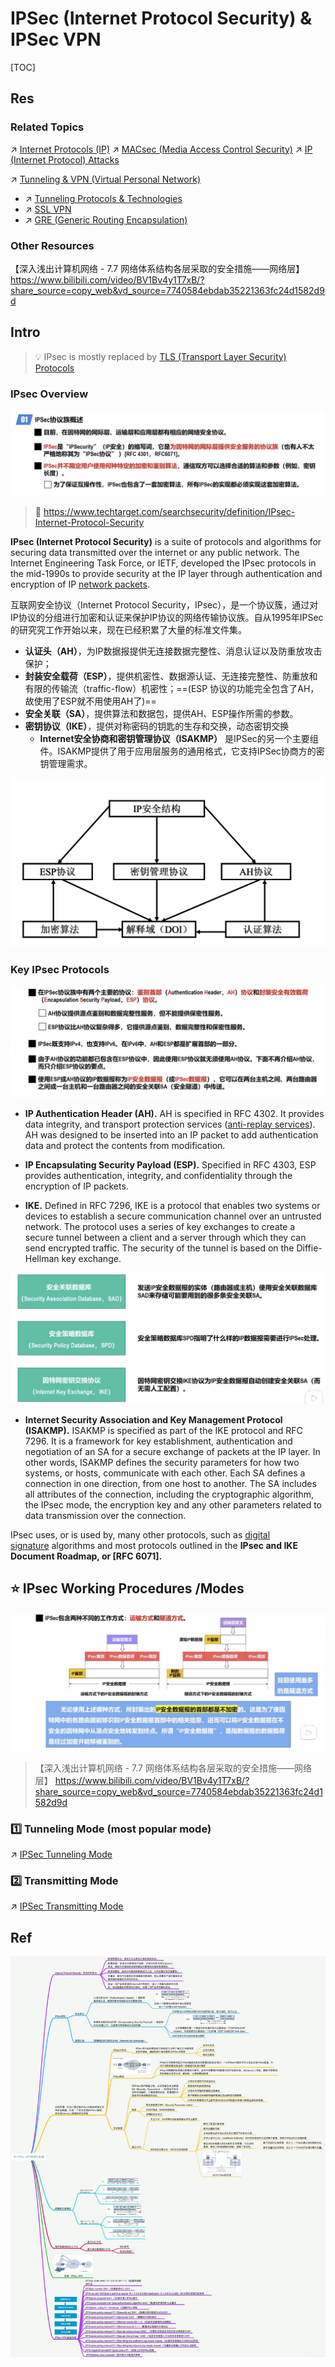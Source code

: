 # IPSec (Internet Protocol Security) & IPSec VPN

[TOC]



## Res
### Related Topics
↗ [Internet Protocols (IP)](../../../../../🔑%20CS%20Core/🏎️%20Computer%20Networking%20and%20Communication/📌%20Computer%20Networking%20Basics%20(Protocol%20Part)/0x05%20Network%20Layer/Internet%20Protocols%20(IP)/Internet%20Protocols%20(IP).md)
↗ [MACsec (Media Access Control Security)](../../🔌%20Physical%20(Link)%20Layer%20Security/📌%20Physical%20&%20Link%20Layer%20Security%20Protocols/MACsec%20(Media%20Access%20Control%20Security)/MACsec%20(Media%20Access%20Control%20Security).md)
↗ [IP (Internet Protocol) Attacks](../../../Network%20Threats%20&%20Attacks/Network%20Layer%20Attacks/IP%20(Internet%20Protocol)%20Attacks/IP%20(Internet%20Protocol)%20Attacks.md)

↗ [Tunneling & VPN (Virtual Personal Network)](../../../Anonymous%20&%20Private%20Networks/👻%20Tunneling%20&%20VPN%20(Virtual%20Personal%20Network)/Tunneling%20&%20VPN%20(Virtual%20Personal%20Network).md)
- ↗ [Tunneling Protocols & Technologies](../../../Anonymous%20&%20Private%20Networks/👻%20Tunneling%20&%20VPN%20(Virtual%20Personal%20Network)/📌%20Tunneling%20Protocols%20&%20Technologies/Tunneling%20Protocols%20&%20Technologies.md)
- ↗ [SSL VPN](../../../Anonymous%20&%20Private%20Networks/👻%20Tunneling%20&%20VPN%20(Virtual%20Personal%20Network)/📌%20Tunneling%20Protocols%20&%20Technologies/SSL%20VPN/SSL%20VPN.md)
- ↗ [GRE (Generic Routing Encapsulation)](../../../Anonymous%20&%20Private%20Networks/👻%20Tunneling%20&%20VPN%20(Virtual%20Personal%20Network)/📌%20Tunneling%20Protocols%20&%20Technologies/GRE%20(Generic%20Routing%20Encapsulation)/GRE%20(Generic%20Routing%20Encapsulation).md)


### Other Resources
【深入浅出计算机网络 - 7.7 网络体系结构各层采取的安全措施——网络层】 https://www.bilibili.com/video/BV1Bv4y1T7xB/?share_source=copy_web&vd_source=7740584ebdab35221363fc24d1582d9d



## Intro
> 💡 IPsec is mostly replaced by [TLS (Transport Layer Security) Protocols](../../🚉%20Transportation%20Layer%20Security%20Protocols/SSL_TLS%20Protocol/📌%20TLS%20(Transport%20Layer%20Security)%20Protocols/TLS%20(Transport%20Layer%20Security)%20Protocols.md) 
### IPsec Overview
![](../../../../../../Assets/Pics/Screenshot%202023-04-01%20at%201.36.50%20PM.png)

> 🔗 https://www.techtarget.com/searchsecurity/definition/IPsec-Internet-Protocol-Security

**IPsec (Internet Protocol Security)** is a suite of protocols and algorithms for securing data transmitted over the internet or any public network. The Internet Engineering Task Force, or IETF, developed the IPsec protocols in the mid-1990s to provide security at the IP layer through authentication and encryption of IP [network packets](https://www.techtarget.com/searchnetworking/definition/packet).

互联网安全协议（Internet Protocol Security，IPsec），是一个协议簇，通过对IP协议的分组进行加密和认证来保护IP协议的网络传输协议族。自从1995年IPSec的研究究工作开始以来，现在已经积累了大量的标准文件集。
- **认证头（AH）**，为IP数据报提供无连接数据完整性、消息认证以及防重放攻击保护；
- **封装安全载荷（ESP）**，提供机密性、数据源认证、无连接完整性、防重放和有限的传输流（traffic-flow）机密性；==(ESP 协议的功能完全包含了AH，故使用了ESP就不用使用AH了)==
- **安全关联（SA）**，提供算法和数据包，提供AH、ESP操作所需的参数。
- **密钥协议（IKE）**，提供对称密码的钥匙的生存和交换，动态密钥交换
	- **Internet安全协商和密钥管理协议（ISAKMP）** 是IPSec的另一个主要组件。ISAKMP提供了用于应用层服务的通用格式，它支持IPSec协商方的密钥管理需求。

![](../../../../../../Assets/Pics/Screenshot%202023-12-16%20at%204.15.03PM.png)


### Key IPsec Protocols
![](../../../../../../Assets/Pics/Screenshot%202023-04-01%20at%201.40.32%20PM.png)

- **IP Authentication Header (AH).** AH is specified in RFC 4302. It provides data integrity, and transport protection services ([anti-replay services](https://www.techtarget.com/searchnetworking/definition/anti-replay-protocol)). AH was designed to be inserted into an IP packet to add authentication data and protect the contents from modification.

- **IP Encapsulating Security Payload (ESP).** Specified in RFC 4303, ESP provides authentication, integrity, and confidentiality through the encryption of IP packets.

- **IKE.** Defined in RFC 7296, IKE is a protocol that enables two systems or devices to establish a secure communication channel over an untrusted network. The protocol uses a series of key exchanges to create a secure tunnel between a client and a server through which they can send encrypted traffic. The security of the tunnel is based on the Diffie-Hellman key exchange.

![](../../../../../../Assets/Pics/Screenshot%202023-04-01%20at%201.55.25%20PM.png)

- **Internet Security Association and Key Management Protocol (ISAKMP).** ISAKMP is specified as part of the IKE protocol and RFC 7296. It is a framework for key establishment, authentication and negotiation of an SA for a secure exchange of packets at the IP layer. In other words, ISAKMP defines the security parameters for how two systems, or hosts, communicate with each other. Each SA defines a connection in one direction, from one host to another. The SA includes all attributes of the connection, including the cryptographic algorithm, the IPsec mode, the encryption key and any other parameters related to data transmission over the connection.

IPsec uses, or is used by, many other protocols, such as [digital signature](https://www.techtarget.com/searchsecurity/definition/digital-signature) algorithms and most protocols outlined in the **IPsec and IKE Document Roadmap, or [RFC 6071].**



## ⭐️ IPsec Working Procedures /Modes
![](../../../../../../Assets/Pics/Screenshot%202023-04-01%20at%201.37.24%20PM.png)

> 【深入浅出计算机网络 - 7.7 网络体系结构各层采取的安全措施——网络层】 https://www.bilibili.com/video/BV1Bv4y1T7xB/?share_source=copy_web&vd_source=7740584ebdab35221363fc24d1582d9d 


### 1️⃣ Tunneling Mode (most popular mode)
↗ [IPSec Tunneling Mode](IPSec%20Working%20Procedures/IPSec%20Tunneling%20Mode.md)


### 2️⃣ Transmitting Mode
↗ [IPSec Transmitting Mode](IPSec%20Working%20Procedures/IPSec%20Transmitting%20Mode.md)




## Ref
[IPsec (Internet Protocol Security)]: https://www.techtarget.com/searchsecurity/definition/IPsec-Internet-Protocol-Security

[👍 全网最全网络基础思维导图（38张) | SDNLAB]: https://mp.weixin.qq.com/s/jlstOkjnJtrLKOGtWedebA

![](../../../../../../Assets/Pics/Pasted%20image%2020240510151232.png)
